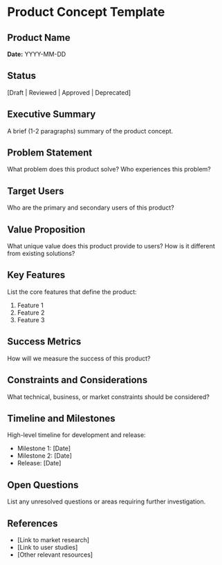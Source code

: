 # Product Concept Template

## Product Name

**Date:** YYYY-MM-DD

## Status

[Draft | Reviewed | Approved | Deprecated]

## Executive Summary

A brief (1-2 paragraphs) summary of the product concept.

## Problem Statement

What problem does this product solve? Who experiences this problem?

## Target Users

Who are the primary and secondary users of this product?

## Value Proposition

What unique value does this product provide to users? How is it different from existing solutions?

## Key Features

List the core features that define the product:

1. Feature 1
2. Feature 2
3. Feature 3

## Success Metrics

How will we measure the success of this product?

## Constraints and Considerations

What technical, business, or market constraints should be considered?

## Timeline and Milestones

High-level timeline for development and release:

- Milestone 1: [Date]
- Milestone 2: [Date]
- Release: [Date]

## Open Questions

List any unresolved questions or areas requiring further investigation.

## References

- [Link to market research]
- [Link to user studies]
- [Other relevant resources]
